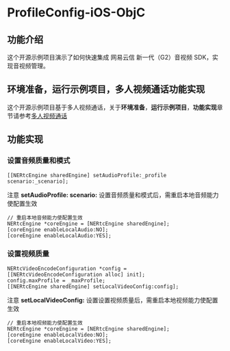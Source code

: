 # ProfileConfig-iOS-ObjC

## 功能介绍

这个开源示例项目演示了如何快速集成 网易云信 新一代（G2）音视频 SDK，实现音视频管理。

## 环境准备，运行示例项目，多人视频通话功能实现

这个开源示例项目基于多人视频通话，关于**环境准备**，**运行示例项目**，**功能实现**章节请参考[多人视频通话](https://github.com/netease-im/Basic-Video-Call/blob/master/Group-Video/NERtcSample-GroupVideoCall-iOS-Objective-C/README.md)

## 功能实现

### 设置音频质量和模式

```objc
[[NERtcEngine sharedEngine] setAudioProfile:_profile scenario:_scenario];
```

注意 **setAudioProfile: scenario:** 设置音频质量和模式后，需重启本地音频能力使配置生效

```objc
// 重启本地音频能力使配置生效
NERtcEngine *coreEngine = [NERtcEngine sharedEngine];
[coreEngine enableLocalAudio:NO];
[coreEngine enableLocalAudio:YES];
```

### 设置视频质量

```objc
NERtcVideoEncodeConfiguration *config = [[NERtcVideoEncodeConfiguration alloc] init];
config.maxProfile = _maxProfile;
[[NERtcEngine sharedEngine] setLocalVideoConfig:config];
```

注意 **setLocalVideoConfig:** 设置设置视频质量后，需重启本地视频能力使配置生效

```objc
// 重启本地视频能力使配置生效
NERtcEngine *coreEngine = [NERtcEngine sharedEngine];
[coreEngine enableLocalVideo:NO];
[coreEngine enableLocalVideo:YES];
```




